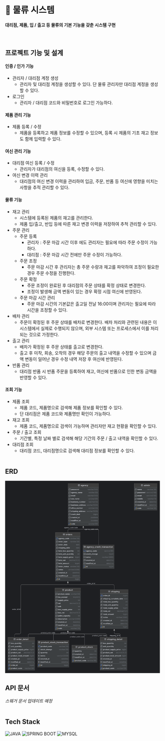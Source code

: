 # 🚚 물류 시스템

#### 대리점, 제품, 입 / 출고 등 물류의 기본 기능을 갖춘 시스템 구현
<br/>

## 프로젝트 기능 및 설계

#### 인증 / 인가 기능
- 관리자 / 대리점 계정 생성
  - 관리자 및 대리점 계정을 생성할 수 있다. 단 물류 관리자만 대리점 계정을 생성할 수 있다.
- 로그인
  - 관리자 / 대리점 코드와 비밀번호로 로그인 가능하다.

#### 제품 관리 기능
- 제품 등록 / 수정
  - 제품을 등록하고 제품 정보를 수정할 수 있으며, 등록 시 제품의 기초 재고 정보도 함께 입력할 수 있다.

#### 여신 관리 기능
- 대리점 여신 등록 / 수정
  - 관리자가 대리점의 여신을 등록, 수정할 수 있다.
- 여신 변경 이력 관리
  - 대리점의 여신 변경 이력을 관리하여 입금, 주문, 반품 등 여신에 영향을 미치는 사항을 추적 관리할 수 있다.

#### 물류 기능
- 재고 관리
  - 시스템에 등록된 제품의 재고를 관리한다.
  - 제품 입/출고, 반입 등에 따른 재고 변경 이력을 저장하여 추척 관리할 수 있다.
- 주문 관리
  - 주문 등록
    - 관리자 : 주문 마감 시간 이후 에도 관리자는 필요에 따라 주문 수정이 가능하다.
    - 대리점 : 주문 마감 시간 전에만 주문 수정이 가능하다.
  - 주문 조정
    - 주문 마감 시간 후 관리자는 총 주문 수량과  재고를 파악하여 조정이 필요한 경우 주문 수정을 진행한다.
  - 주문 확정
    - 주문 조정이 완료된 후 대리점의 주문 상태를 확정 상태로 변경한다.
    - 조정이 발생해 금액 변동이 있는 경우 확정 시점 여신에 반영된다.
  - 주문 마감 시간 관리
    - 주문 마감 시간의 기본값은 출고일 전날 16:00이며 관리자는 필요에 따라 시간을 조정할 수 있다.
- 배차 관리
  - 주문이 확정된 후 주문 상태를 배차로 변경한다. 배차 처리와 관련된 내용은 이 시스템에서 실제로 수행되지 않으며, 외부 시스템 또는 프로세스에서 이를 처리되는 것으로 가정한다.
- 출고 관리
  - 배차가 확정된 후 주문 상태를 출고로 변경한다.
  - 출고 후 미착, 회송, 오착의 경우 해당 주문의 출고 내역을 수정할 수 있으며 금액 변동이 일어난 경우 수정 내역 저장 후 여신에 반영된다.
- 반품 관리
  - 대리점 반품 시 반품 주문을 등록하여 재고, 여신에 반품으로 인한 변동 금액을 반영할 수 있다.

#### 조회 기능
- 제품 조회
  - 제품 코드, 제품명으로 검색해 제품 정보를 확인할 수 있다.
  - 단 대리점은 제품 코드와 제품명만 확인이 가능하다.
- 재고 조회
  - 제품 코드, 제품명으로 검색이 가능하며 관리자만 재고 현황을 확인할 수 있다.
- 주문 / 출고 조회
  - 기간별, 특정 날짜 별로 검색해 해당 기간의 주문 / 출고 내역을 확인할 수 있다.
- 대리점 조회
  - 대리점 코드, 대리점명으로 검색해 대리점 정보를 확인할 수 있다.
<br/><br/>

## ERD

<img src="table/logistics_erd.png" alt="ERD 이미지">


<br/>

## API 문서


<i>스웨거 문서 업데이트 예정</i>
<br/><br/>

## Tech Stack

<div>
  <img src="https://img.shields.io/badge/java-007396?style=for-the-badge&logo=openjdk&logoColor=white" alt="JAVA" />
  <img src="https://img.shields.io/badge/springboot-6DB33F?style=for-the-badge&logo=springboot&logoColor=white" alt="SPRING BOOT" />
  <img src="https://img.shields.io/badge/mysql-4479A1?style=for-the-badge&logo=mysql&logoColor=white" alt="MYSQL" />
</div>

<br/><br/>
